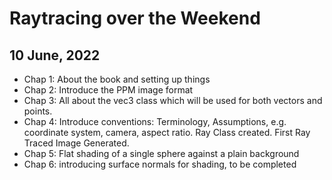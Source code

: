 # Raytracing over the Weekend

## 10 June, 2022
- Chap 1: About the book and setting up things
- Chap 2: Introduce the PPM image format
- Chap 3: All about the vec3 class which will be used for both vectors and points.
- Chap 4: Introduce conventions: Terminology, Assumptions, e.g. coordinate system, camera, aspect ratio. Ray Class created. First Ray Traced Image Generated.
- Chap 5: Flat shading of a single sphere against a plain background
- Chap 6: introducing surface normals for shading, to be completed
